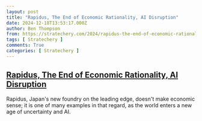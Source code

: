 ```yaml
---
layout: post
title: "Rapidus, The End of Economic Rationality, AI Disruption"
date: 2024-12-18T13:53:17.000Z
author: Ben Thompson
from: https://stratechery.com/2024/rapidus-the-end-of-economic-rationality-ai-disruption/
tags: [ Stratechery ]
comments: True
categories: [ Stratechery ]
---
```

<!--1734529997000-->
[Rapidus, The End of Economic Rationality, AI Disruption](https://stratechery.com/2024/rapidus-the-end-of-economic-rationality-ai-disruption/)
------

<div>
Rapidus, Japan's new foundry on the leading edge, doesn't make economic sense; it is one of many examples in that regard, as the world enters a new age of uncertainty and AI.
</div>
